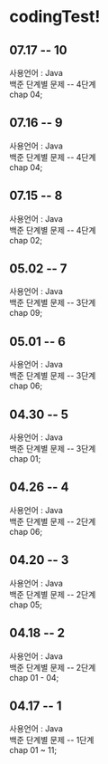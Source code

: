 # codingTest!

## 07.17 -- 10
사용언어 : Java   
백준 단계별 문제 -- 4단계   
chap 04; 

## 07.16 -- 9
사용언어 : Java   
백준 단계별 문제 -- 4단계   
chap 04;   

## 07.15 -- 8
사용언어 : Java   
백준 단계별 문제 -- 4단계   
chap 02;   


## 05.02 -- 7
사용언어 : Java   
백준 단계별 문제 -- 3단계   
chap 09;   


## 05.01 -- 6
사용언어 : Java   
백준 단계별 문제 -- 3단계   
chap 06;   


## 04.30 -- 5
사용언어 : Java   
백준 단계별 문제 -- 3단계   
chap 01;   


## 04.26 -- 4
사용언어 : Java   
백준 단계별 문제 -- 2단계   
chap 06;   


## 04.20 -- 3
사용언어 : Java   
백준 단계별 문제 -- 2단계   
chap 05;   


## 04.18 -- 2   
사용언어 : Java   
백준 단계별 문제 -- 2단계   
chap 01 - 04;      


## 04.17 -- 1
사용언어 : Java   
백준 단계별 문제 -- 1단계   
chap 01 ~ 11;

